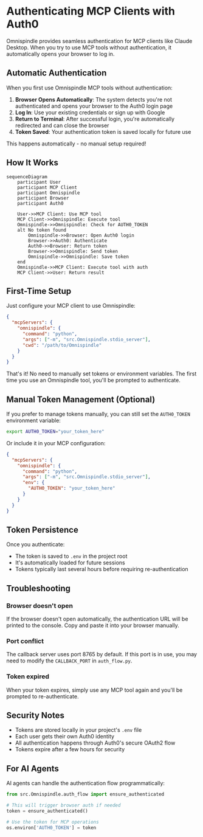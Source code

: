 # Authenticating MCP Clients with Auth0

Omnispindle provides seamless authentication for MCP clients like Claude Desktop. When you try to use MCP tools without authentication, it automatically opens your browser to log in.

## Automatic Authentication

When you first use Omnispindle MCP tools without authentication:

1. **Browser Opens Automatically**: The system detects you're not authenticated and opens your browser to the Auth0 login page
2. **Log In**: Use your existing credentials or sign up with Google
3. **Return to Terminal**: After successful login, you're automatically redirected and can close the browser
4. **Token Saved**: Your authentication token is saved locally for future use

This happens automatically - no manual setup required!

## How It Works

```mermaid
sequenceDiagram
    participant User
    participant MCP Client
    participant Omnispindle
    participant Browser
    participant Auth0
    
    User->>MCP Client: Use MCP tool
    MCP Client->>Omnispindle: Execute tool
    Omnispindle->>Omnispindle: Check for AUTH0_TOKEN
    alt No token found
        Omnispindle->>Browser: Open Auth0 login
        Browser->>Auth0: Authenticate
        Auth0->>Browser: Return token
        Browser->>Omnispindle: Send token
        Omnispindle->>Omnispindle: Save token
    end
    Omnispindle->>MCP Client: Execute tool with auth
    MCP Client->>User: Return result
```

## First-Time Setup

Just configure your MCP client to use Omnispindle:

```json
{
  "mcpServers": {
    "omnispindle": {
      "command": "python",
      "args": ["-m", "src.Omnispindle.stdio_server"],
      "cwd": "/path/to/Omnispindle"
    }
  }
}
```

That's it! No need to manually set tokens or environment variables. The first time you use an Omnispindle tool, you'll be prompted to authenticate.

## Manual Token Management (Optional)

If you prefer to manage tokens manually, you can still set the `AUTH0_TOKEN` environment variable:

```bash
export AUTH0_TOKEN="your_token_here"
```

Or include it in your MCP configuration:

```json
{
  "mcpServers": {
    "omnispindle": {
      "command": "python",
      "args": ["-m", "src.Omnispindle.stdio_server"],
      "env": {
        "AUTH0_TOKEN": "your_token_here"
      }
    }
  }
}
```

## Token Persistence

Once you authenticate:
- The token is saved to `.env` in the project root
- It's automatically loaded for future sessions
- Tokens typically last several hours before requiring re-authentication

## Troubleshooting

### Browser doesn't open
If the browser doesn't open automatically, the authentication URL will be printed to the console. Copy and paste it into your browser manually.

### Port conflict
The callback server uses port 8765 by default. If this port is in use, you may need to modify the `CALLBACK_PORT` in `auth_flow.py`.

### Token expired
When your token expires, simply use any MCP tool again and you'll be prompted to re-authenticate.

## Security Notes

- Tokens are stored locally in your project's `.env` file
- Each user gets their own Auth0 identity
- All authentication happens through Auth0's secure OAuth2 flow
- Tokens expire after a few hours for security

## For AI Agents

AI agents can handle the authentication flow programmatically:

```python
from src.Omnispindle.auth_flow import ensure_authenticated

# This will trigger browser auth if needed
token = ensure_authenticated()

# Use the token for MCP operations
os.environ['AUTH0_TOKEN'] = token
``` 
